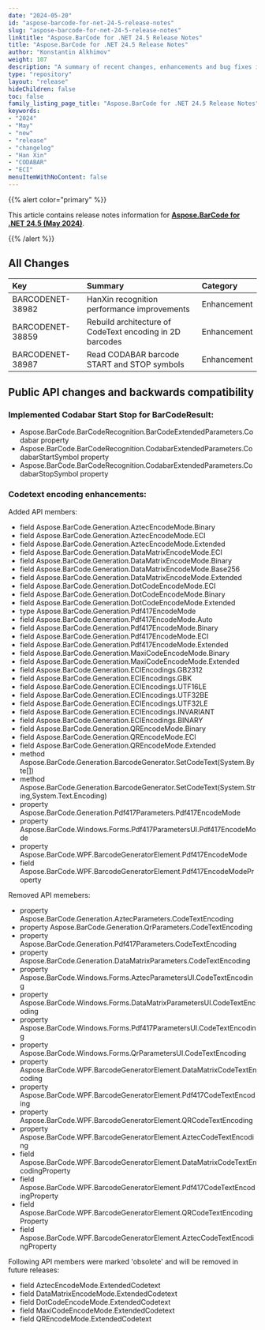 ```yaml
---
date: "2024-05-20"
id: "aspose-barcode-for-net-24-5-release-notes"
slug: "aspose-barcode-for-net-24-5-release-notes"
linktitle: "Aspose.BarCode for .NET 24.5 Release Notes"
title: "Aspose.BarCode for .NET 24.5 Release Notes"
author: "Konstantin Alkhimov"
weight: 107
description: "A summary of recent changes, enhancements and bug fixes in Aspose.BarCode for .NET 24.5.0 (May 2024) release."
type: "repository"
layout: "release"
hideChildren: false
toc: false
family_listing_page_title: "Aspose.BarCode for .NET 24.5 Release Notes"
keywords:
- "2024"
- "May"
- "new"
- "release"
- "changelog"
- "Han Xin"
- "CODABAR"
- "ECI"
menuItemWithNoContent: false
---
```


{{% alert color="primary" %}}

This article contains release notes information for [**Aspose.BarCode for .NET 24.5 (May 2024)**](https://releases.aspose.com/barcode/net/new-releases/aspose.barcode-for-.net-24.5/).

{{% /alert %}}
## **All Changes**

|**Key**|**Summary**|**Category**|
| :- | :- | :- |
|BARCODENET-38982|HanXin recognition performance improvements|Enhancement|
|BARCODENET-38859|Rebuild architecture of CodeText encoding in 2D barcodes|Enhancement|
|BARCODENET-38987|Read CODABAR barcode START and STOP symbols|Enhancement|

## Public API changes and backwards compatibility

### Implemented Codabar Start Stop for BarCodeResult: 
- Aspose.BarCode.BarCodeRecognition.BarCodeExtendedParameters.Codabar property
- Aspose.BarCode.BarCodeRecognition.CodabarExtendedParameters.CodabarStartSymbol property
- Aspose.BarCode.BarCodeRecognition.CodabarExtendedParameters.CodabarStopSymbol property

### Codetext encoding enhancements:
Added API members:
- field Aspose.BarCode.Generation.AztecEncodeMode.Binary
- field Aspose.BarCode.Generation.AztecEncodeMode.ECI
- field Aspose.BarCode.Generation.AztecEncodeMode.Extended
- field Aspose.BarCode.Generation.DataMatrixEncodeMode.ECI
- field Aspose.BarCode.Generation.DataMatrixEncodeMode.Binary
- field Aspose.BarCode.Generation.DataMatrixEncodeMode.Base256
- field Aspose.BarCode.Generation.DataMatrixEncodeMode.Extended
- field Aspose.BarCode.Generation.DotCodeEncodeMode.ECI
- field Aspose.BarCode.Generation.DotCodeEncodeMode.Binary
- field Aspose.BarCode.Generation.DotCodeEncodeMode.Extended
- type Aspose.BarCode.Generation.Pdf417EncodeMode
- field Aspose.BarCode.Generation.Pdf417EncodeMode.Auto
- field Aspose.BarCode.Generation.Pdf417EncodeMode.Binary
- field Aspose.BarCode.Generation.Pdf417EncodeMode.ECI
- field Aspose.BarCode.Generation.Pdf417EncodeMode.Extended
- field Aspose.BarCode.Generation.MaxiCodeEncodeMode.Binary
- field Aspose.BarCode.Generation.MaxiCodeEncodeMode.Extended
- field Aspose.BarCode.Generation.ECIEncodings.GB2312
- field Aspose.BarCode.Generation.ECIEncodings.GBK
- field Aspose.BarCode.Generation.ECIEncodings.UTF16LE
- field Aspose.BarCode.Generation.ECIEncodings.UTF32BE
- field Aspose.BarCode.Generation.ECIEncodings.UTF32LE
- field Aspose.BarCode.Generation.ECIEncodings.INVARIANT
- field Aspose.BarCode.Generation.ECIEncodings.BINARY
- field Aspose.BarCode.Generation.QREncodeMode.Binary
- field Aspose.BarCode.Generation.QREncodeMode.ECI
- field Aspose.BarCode.Generation.QREncodeMode.Extended
- method Aspose.BarCode.Generation.BarcodeGenerator.SetCodeText(System.Byte[])
- method Aspose.BarCode.Generation.BarcodeGenerator.SetCodeText(System.String,System.Text.Encoding)
- property Aspose.BarCode.Generation.Pdf417Parameters.Pdf417EncodeMode
- property Aspose.BarCode.Windows.Forms.Pdf417ParametersUI.Pdf417EncodeMode
- property Aspose.BarCode.WPF.BarcodeGeneratorElement.Pdf417EncodeMode
- field Aspose.BarCode.WPF.BarcodeGeneratorElement.Pdf417EncodeModeProperty

Removed API memebers:
- property Aspose.BarCode.Generation.AztecParameters.CodeTextEncoding
- property Aspose.BarCode.Generation.QrParameters.CodeTextEncoding
- property Aspose.BarCode.Generation.Pdf417Parameters.CodeTextEncoding
- property Aspose.BarCode.Generation.DataMatrixParameters.CodeTextEncoding
- property Aspose.BarCode.Windows.Forms.AztecParametersUI.CodeTextEncoding
- property Aspose.BarCode.Windows.Forms.DataMatrixParametersUI.CodeTextEncoding
- property Aspose.BarCode.Windows.Forms.Pdf417ParametersUI.CodeTextEncoding
- property Aspose.BarCode.Windows.Forms.QrParametersUI.CodeTextEncoding
- property Aspose.BarCode.WPF.BarcodeGeneratorElement.DataMatrixCodeTextEncoding
- property Aspose.BarCode.WPF.BarcodeGeneratorElement.Pdf417CodeTextEncoding
- property Aspose.BarCode.WPF.BarcodeGeneratorElement.QRCodeTextEncoding
- property Aspose.BarCode.WPF.BarcodeGeneratorElement.AztecCodeTextEncoding
- field Aspose.BarCode.WPF.BarcodeGeneratorElement.DataMatrixCodeTextEncodingProperty
- field Aspose.BarCode.WPF.BarcodeGeneratorElement.Pdf417CodeTextEncodingProperty
- field Aspose.BarCode.WPF.BarcodeGeneratorElement.QRCodeTextEncodingProperty
- field Aspose.BarCode.WPF.BarcodeGeneratorElement.AztecCodeTextEncodingProperty
		
Following API members were marked 'obsolete' and will be removed in future releases:
- field AztecEncodeMode.ExtendedCodetext
- field DataMatrixEncodeMode.ExtendedCodetext
- field DotCodeEncodeMode.ExtendedCodetext
- field MaxiCodeEncodeMode.ExtendedCodetext
- field QREncodeMode.ExtendedCodetext	
		